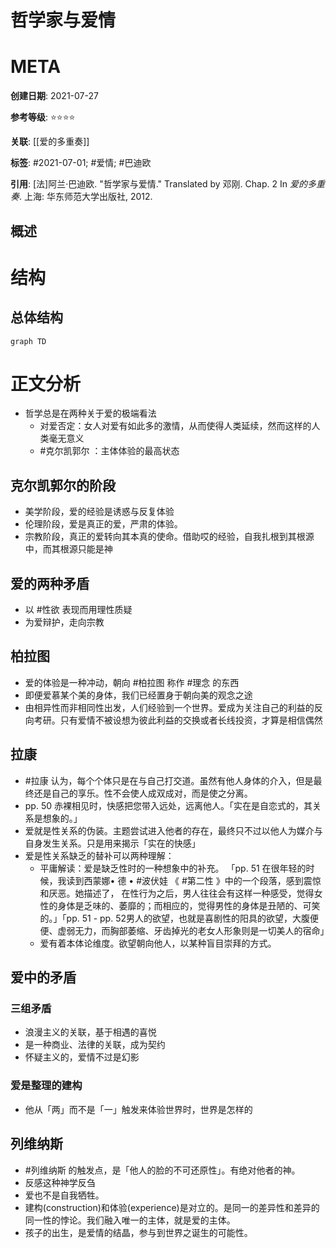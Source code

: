 # 哲学家与爱情

# META

**创建日期**: 2021-07-27

**参考等级**: ⭐⭐⭐⭐

**关联**: [[爱的多重奏]]

**标签**: #2021-07-01; #爱情; #巴迪欧

**引用**: [法]阿兰·巴迪欧. "哲学家与爱情." Translated by 邓刚. Chap. 2 In *爱的多重奏*. 上海: 华东师范大学出版社, 2012.

## 概述


# 结构

## 总体结构

```mermaid
graph TD

```

# 正文分析

* 哲学总是在两种关于爱的极端看法
	* 对爱否定：女人对爱有如此多的激情，从而使得人类延续，然而这样的人类毫无意义
	* #克尔凯郭尔 ：主体体验的最高状态

## 克尔凯郭尔的阶段

* 美学阶段，爱的经验是诱惑与反复体验
* 伦理阶段，爱是真正的爱，严肃的体验。
* 宗教阶段，真正的爱转向其本真的使命。借助哎的经验，自我扎根到其根源中，而其根源只能是神

## 爱的两种矛盾

* 以 #性欲 表现而用理性质疑
* 为爱辩护，走向宗教

## 柏拉图

* 爱的体验是一种冲动，朝向 #柏拉图 称作 #理念 的东西
* 即便爱慕某个美的身体，我们已经置身于朝向美的观念之途
* 由相异性而非相同性出发，人们经验到一个世界。爱成为关注自己的利益的反向考研。只有爱情不被设想为彼此利益的交换或者长线投资，才算是相信偶然

## 拉康

* #拉康 认为，每个个体只是在与自己打交道。虽然有他人身体的介入，但是最终还是自己的享乐。性不会使人成双成对，而是使之分离。
* pp. 50 赤裸相见时，快感把您带入远处，远离他人。「实在是自恋式的，其关系是想象的。」
* 爱就是性关系的伪装。主题尝试进入他者的存在，最终只不过以他人为媒介与自身发生关系。只是用来揭示「实在的快感」
* 爱是性关系缺乏的替补可以两种理解：
	* 平庸解读：爱是缺乏性时的一种想象中的补充。 「pp. 51 在很年轻的时候，我读到西蒙娜• 德 • #波伏娃  《 #第二性 》中的一个段落，感到震惊和厌恶。她描述了，  在性行为之后，男人往往会有这样一种感受，觉得女性的身体是乏味的、萎靡的；而相应的，觉得男性的身体是丑陋的、可笑的。」「pp. 51 - pp. 52男人的欲望，也就是喜剧性的阳具的欲望，大腹便便、虚弱无力，而胸部萎缩、牙齿掉光的老女人形象则是一切美人的宿命」
	* 爱有着本体论维度。欲望朝向他人，以某种盲目崇拜的方式。

## 爱中的矛盾

### 三组矛盾

* 浪漫主义的关联，基于相遇的喜悦
* 是一种商业、法律的关联，成为契约
* 怀疑主义的，爱情不过是幻影

### 爱是整理的建构

* 他从「两」而不是「一」触发来体验世界时，世界是怎样的

## 列维纳斯

* #列维纳斯 的触发点，是「他人的脸的不可还原性」。有绝对他者的神。
* 反感这种神学反刍
* 爱也不是自我牺牲。
* 建构(construction)和体验(experience)是对立的。是同一的差异性和差异的同一性的悖论。我们融入唯一的主体，就是爱的主体。
* 孩子的出生，是爱情的结晶，参与到世界之诞生的可能性。


